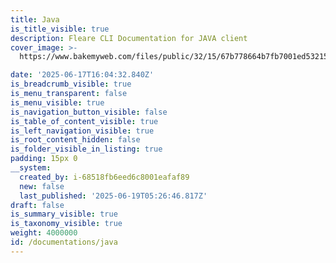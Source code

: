 ```yaml
---
title: Java
is_title_visible: true
description: Fleare CLI Documentation for JAVA client
cover_image: >-
  https://www.bakemyweb.com/files/public/32/15/67b778664b7fb7001ed53215/i/c1/83/67c0b280a33280001e2dc183/original?name=java.webp&mimetype=image/webp&cd=inline

date: '2025-06-17T16:04:32.840Z'
is_breadcrumb_visible: true
is_menu_transparent: false
is_menu_visible: true
is_navigation_button_visible: false
is_table_of_content_visible: true
is_left_navigation_visible: true
is_root_content_hidden: false
is_folder_visible_in_listing: true
padding: 15px 0
__system:
  created_by: i-68518fb6eed6c8001eafaf89
  new: false
  last_published: '2025-06-19T05:26:46.817Z'
draft: false
is_summary_visible: true
is_taxonomy_visible: true
weight: 4000000
id: /documentations/java
---
```



